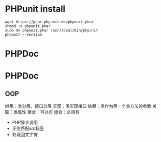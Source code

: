 # PHPunit install

```
wget https://phar.phpunit.de/phpunit.phar
chmod +x phpunit.phar
sudo mv phpunit.phar /usr/local/bin/phpunit
phpunit --version
```

# PHPDoc

# PHPDoc

## OOP

继承：类分层、接口分层 实现：类实现接口 依赖：类作为另一个类方法的参数 关联：类属性 聚合：可以有 组合：必须有

- PHP异步调用
- 正则匹配src标签
- 处理回文字符
